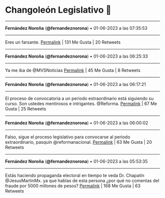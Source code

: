 # Changoleón Legislativo 🙈
*****
**Fernández Noroña** (**@fernandeznorona**) • 01-06-2023 a las 07:35:53
*****
Eres un farsante.
[Permalink](https://twitter.com/fernandeznorona/status/1664294706748981249) | 131 Me Gusta | 20 Retweets
*****
**Fernández Noroña** (**@fernandeznorona**) • 01-06-2023 a las 06:25:33
*****
Ya me iba de @MVSNoticias
[Permalink](https://twitter.com/fernandeznorona/status/1664277006064955394) | 45 Me Gusta | 8 Retweets
*****
**Fernández Noroña** (**@fernandeznorona**) • 01-06-2023 a las 06:17:21
*****
El proceso de convocatoria a un periodo extraordinario está siguiendo su curso. Son ustedes mentirosos e intrigantes. @Reforma.
[Permalink](https://twitter.com/fernandeznorona/status/1664274941762744321) | 67 Me Gusta | 25 Retweets
*****
**Fernández Noroña** (**@fernandeznorona**) • 01-06-2023 a las 06:00:02
*****
Falso, sigue el proceso legislativo para convocarse al periodo extraordinario, pasquín @reformanacional.
[Permalink](https://twitter.com/fernandeznorona/status/1664270585365659648) | 63 Me Gusta | 20 Retweets
*****
**Fernández Noroña** (**@fernandeznorona**) • 01-06-2023 a las 05:53:35
*****
Estás haciendo propaganda electoral en tiempo te veda Dr. Chapatín @JesusMartinMx. ya que hablas de esta persona ¿por qué no comentas del fraude por 5000 millones de pesos?
[Permalink](https://twitter.com/fernandeznorona/status/1664268958634225665) | 168 Me Gusta | 63 Retweets